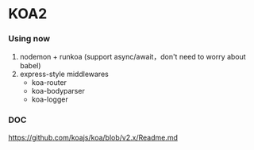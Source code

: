 # KOA2

### Using now
1. nodemon + runkoa (support async/await，don't need to worry about babel)
2. express-style middlewares
   - koa-router
   - koa-bodyparser 
   - koa-logger

### DOC
https://github.com/koajs/koa/blob/v2.x/Readme.md

